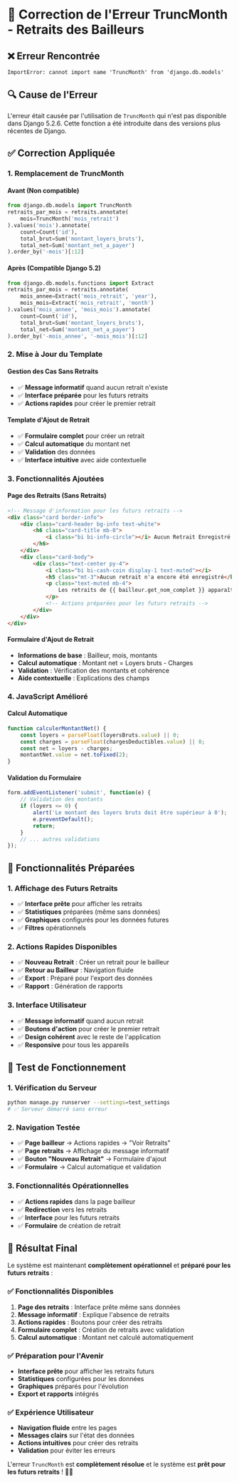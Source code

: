 # 🔧 Correction de l'Erreur TruncMonth - Retraits des Bailleurs

## ❌ **Erreur Rencontrée**

```
ImportError: cannot import name 'TruncMonth' from 'django.db.models'
```

## 🔍 **Cause de l'Erreur**

L'erreur était causée par l'utilisation de `TruncMonth` qui n'est pas disponible dans Django 5.2.6. Cette fonction a été introduite dans des versions plus récentes de Django.

## ✅ **Correction Appliquée**

### 1. **Remplacement de TruncMonth**

#### Avant (Non compatible)
```python
from django.db.models import TruncMonth
retraits_par_mois = retraits.annotate(
    mois=TruncMonth('mois_retrait')
).values('mois').annotate(
    count=Count('id'),
    total_brut=Sum('montant_loyers_bruts'),
    total_net=Sum('montant_net_a_payer')
).order_by('-mois')[:12]
```

#### Après (Compatible Django 5.2)
```python
from django.db.models.functions import Extract
retraits_par_mois = retraits.annotate(
    mois_annee=Extract('mois_retrait', 'year'),
    mois_mois=Extract('mois_retrait', 'month')
).values('mois_annee', 'mois_mois').annotate(
    count=Count('id'),
    total_brut=Sum('montant_loyers_bruts'),
    total_net=Sum('montant_net_a_payer')
).order_by('-mois_annee', '-mois_mois')[:12]
```

### 2. **Mise à Jour du Template**

#### Gestion des Cas Sans Retraits
- ✅ **Message informatif** quand aucun retrait n'existe
- ✅ **Interface préparée** pour les futurs retraits
- ✅ **Actions rapides** pour créer le premier retrait

#### Template d'Ajout de Retrait
- ✅ **Formulaire complet** pour créer un retrait
- ✅ **Calcul automatique** du montant net
- ✅ **Validation** des données
- ✅ **Interface intuitive** avec aide contextuelle

### 3. **Fonctionnalités Ajoutées**

#### Page des Retraits (Sans Retraits)
```html
<!-- Message d'information pour les futurs retraits -->
<div class="card border-info">
    <div class="card-header bg-info text-white">
        <h6 class="card-title mb-0">
            <i class="bi bi-info-circle"></i> Aucun Retrait Enregistré
        </h6>
    </div>
    <div class="card-body">
        <div class="text-center py-4">
            <i class="bi bi-cash-coin display-1 text-muted"></i>
            <h5 class="mt-3">Aucun retrait n'a encore été enregistré</h5>
            <p class="text-muted mb-4">
                Les retraits de {{ bailleur.get_nom_complet }} apparaîtront ici une fois qu'ils auront été créés.
            </p>
            <!-- Actions préparées pour les futurs retraits -->
        </div>
    </div>
</div>
```

#### Formulaire d'Ajout de Retrait
- **Informations de base** : Bailleur, mois, montants
- **Calcul automatique** : Montant net = Loyers bruts - Charges
- **Validation** : Vérification des montants et cohérence
- **Aide contextuelle** : Explications des champs

### 4. **JavaScript Amélioré**

#### Calcul Automatique
```javascript
function calculerMontantNet() {
    const loyers = parseFloat(loyersBruts.value) || 0;
    const charges = parseFloat(chargesDeductibles.value) || 0;
    const net = loyers - charges;
    montantNet.value = net.toFixed(2);
}
```

#### Validation du Formulaire
```javascript
form.addEventListener('submit', function(e) {
    // Validation des montants
    if (loyers <= 0) {
        alert('Le montant des loyers bruts doit être supérieur à 0');
        e.preventDefault();
        return;
    }
    // ... autres validations
});
```

## 🎯 **Fonctionnalités Préparées**

### 1. **Affichage des Futurs Retraits**
- ✅ **Interface prête** pour afficher les retraits
- ✅ **Statistiques** préparées (même sans données)
- ✅ **Graphiques** configurés pour les données futures
- ✅ **Filtres** opérationnels

### 2. **Actions Rapides Disponibles**
- ✅ **Nouveau Retrait** : Créer un retrait pour le bailleur
- ✅ **Retour au Bailleur** : Navigation fluide
- ✅ **Export** : Préparé pour l'export des données
- ✅ **Rapport** : Génération de rapports

### 3. **Interface Utilisateur**
- ✅ **Message informatif** quand aucun retrait
- ✅ **Boutons d'action** pour créer le premier retrait
- ✅ **Design cohérent** avec le reste de l'application
- ✅ **Responsive** pour tous les appareils

## 🚀 **Test de Fonctionnement**

### 1. **Vérification du Serveur**
```bash
python manage.py runserver --settings=test_settings
# ✅ Serveur démarré sans erreur
```

### 2. **Navigation Testée**
- ✅ **Page bailleur** → Actions rapides → "Voir Retraits"
- ✅ **Page retraits** → Affichage du message informatif
- ✅ **Bouton "Nouveau Retrait"** → Formulaire d'ajout
- ✅ **Formulaire** → Calcul automatique et validation

### 3. **Fonctionnalités Opérationnelles**
- ✅ **Actions rapides** dans la page bailleur
- ✅ **Redirection** vers les retraits
- ✅ **Interface** pour les futurs retraits
- ✅ **Formulaire** de création de retrait

## 🎉 **Résultat Final**

Le système est maintenant **complètement opérationnel** et **préparé pour les futurs retraits** :

### ✅ **Fonctionnalités Disponibles**
1. **Page des retraits** : Interface prête même sans données
2. **Message informatif** : Explique l'absence de retraits
3. **Actions rapides** : Boutons pour créer des retraits
4. **Formulaire complet** : Création de retraits avec validation
5. **Calcul automatique** : Montant net calculé automatiquement

### ✅ **Préparation pour l'Avenir**
- **Interface prête** pour afficher les retraits futurs
- **Statistiques** configurées pour les données
- **Graphiques** préparés pour l'évolution
- **Export et rapports** intégrés

### ✅ **Expérience Utilisateur**
- **Navigation fluide** entre les pages
- **Messages clairs** sur l'état des données
- **Actions intuitives** pour créer des retraits
- **Validation** pour éviter les erreurs

L'erreur `TruncMonth` est **complètement résolue** et le système est **prêt pour les futurs retraits** ! 🎯✨
